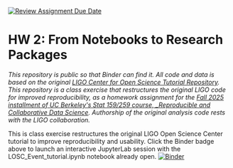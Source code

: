 [![Review Assignment Due Date](https://classroom.github.com/assets/deadline-readme-button-22041afd0340ce965d47ae6ef1cefeee28c7c493a6346c4f15d667ab976d596c.svg)](https://classroom.github.com/a/y12QcJaO)
# HW 2: From Notebooks to Research Packages

_This repository is public so that Binder can find it. All code and data is based on the original [LIGO Center for Open Science Tutorial Repository](https://github.com/losc-tutorial/LOSC_Event_tutorial). This repository is a class exercise that restructures the original LIGO code for improved reproducibility, as a homework assignment for the [Fall 2025 installment of UC Berkeley's Stat 159/259 course, _Reproducible and Collaborative Data Science](https://ucb-stat-159-f25.github.io/site/). Authorship of the original analysis code rests with the LIGO collaboration._

This is class exercise restructures the original LIGO Open Science Center tutorial to improve reproducibility and usability. Click the Binder badge above to launch an interactive JupyterLab session with the LOSC_Event_tutorial.ipynb notebook already open.
[![Binder](https://mybinder.org/badge_logo.svg)](
https://mybinder.org/v2/gh/UCB-stat-159-f25/hw-2-emilyma214-alt/HEAD?urlpath=lab/tree/LOSC_Event_tutorial.ipynb)


